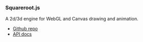 ### Squareroot.js

A 2d/3d engine for WebGL and Canvas drawing and animation.

- [Github repo](https://github.com/drojdjou/squareroot.js/)
- [API docs](http://sqr.bartekdrozdz.com/docs/)
